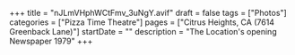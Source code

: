 +++
title = "nJLmVHphWCtFmv_3uNgY.avif"
draft = false
tags = ["Photos"]
categories = ["Pizza Time Theatre"]
pages = ["Citrus Heights, CA (7614 Greenback Lane)"]
startDate = ""
description = "The Location's opening Newspaper 1979"
+++

